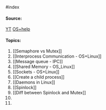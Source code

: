 #index  

#### Source:
[YT](https://www.youtube.com/playlist?list=PL3uLubnzL2Tlbyrr2GFVRE7Azo8FJe-dJ)
[OS+help](https://www.includehelp.com/operating-systems/)


#### Topics:

1. [[Semaphore vs Mutex]]
2. [[Interprocess Communication - OS+Linux]]
3. [[Message queue - IPC]]
4. [[Shared Memory - OS_Linux]]
5. [[Sockets - OS+Linux]]
6. [[Create a child process]]
7. [[Daemons in Linux]]
8. [[Spinlock]]
9. [[Diff between Spinlock and Mutex]]
10. 
11. 